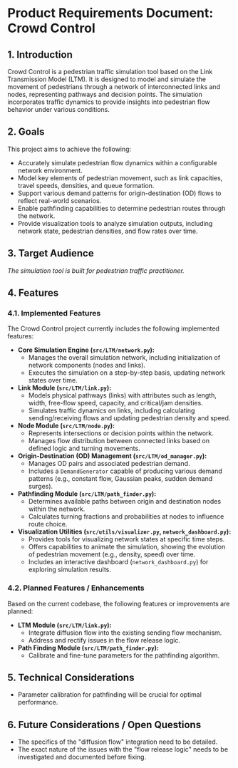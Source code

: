 # Product Requirements Document: Crowd Control

## 1. Introduction

Crowd Control is a pedestrian traffic simulation tool based on the Link Transmission Model (LTM). It is designed to model and simulate the movement of pedestrians through a network of interconnected links and nodes, representing pathways and decision points. The simulation incorporates traffic dynamics to provide insights into pedestrian flow behavior under various conditions.

## 2. Goals

This project aims to achieve the following:
*   Accurately simulate pedestrian flow dynamics within a configurable network environment.
*   Model key elements of pedestrian movement, such as link capacities, travel speeds, densities, and queue formation.
*   Support various demand patterns for origin-destination (OD) flows to reflect real-world scenarios.
*   Enable pathfinding capabilities to determine pedestrian routes through the network.
*   Provide visualization tools to analyze simulation outputs, including network state, pedestrian densities, and flow rates over time.

## 3. Target Audience

*The simulation tool is built for pedestrian traffic practitioner.* 

## 4. Features

### 4.1. Implemented Features

The Crowd Control project currently includes the following implemented features:
*   **Core Simulation Engine (`src/LTM/network.py`):**
    *   Manages the overall simulation network, including initialization of network components (nodes and links).
    *   Executes the simulation on a step-by-step basis, updating network states over time.
*   **Link Module (`src/LTM/link.py`):**
    *   Models physical pathways (links) with attributes such as length, width, free-flow speed, capacity, and critical/jam densities.
    *   Simulates traffic dynamics on links, including calculating sending/receiving flows and updating pedestrian density and speed.
*   **Node Module (`src/LTM/node.py`):**
    *   Represents intersections or decision points within the network.
    *   Manages flow distribution between connected links based on defined logic and turning movements.
*   **Origin-Destination (OD) Management (`src/LTM/od_manager.py`):**
    *   Manages OD pairs and associated pedestrian demand.
    *   Includes a `DemandGenerator` capable of producing various demand patterns (e.g., constant flow, Gaussian peaks, sudden demand surges).
*   **Pathfinding Module (`src/LTM/path_finder.py`):**
    *   Determines available paths between origin and destination nodes within the network.
    *   Calculates turning fractions and probabilities at nodes to influence route choice.
*   **Visualization Utilities (`src/utils/visualizer.py`, `network_dashboard.py`):**
    *   Provides tools for visualizing network states at specific time steps.
    *   Offers capabilities to animate the simulation, showing the evolution of pedestrian movement (e.g., density, speed) over time.
    *   Includes an interactive dashboard (`network_dashboard.py`) for exploring simulation results.

### 4.2. Planned Features / Enhancements

Based on the current codebase, the following features or improvements are planned:

*   **LTM Module (`src/LTM/link.py`):**
    *   Integrate diffusion flow into the existing sending flow mechanism.
    *   Address and rectify issues in the flow release logic.
*   **Path Finding Module (`src/LTM/path_finder.py`):**
    *   Calibrate and fine-tune parameters for the pathfinding algorithm.

## 5. Technical Considerations

*   Parameter calibration for pathfinding will be crucial for optimal performance.

## 6. Future Considerations / Open Questions

*   The specifics of the "diffusion flow" integration need to be detailed.
*   The exact nature of the issues with the "flow release logic" needs to be investigated and documented before fixing. 
